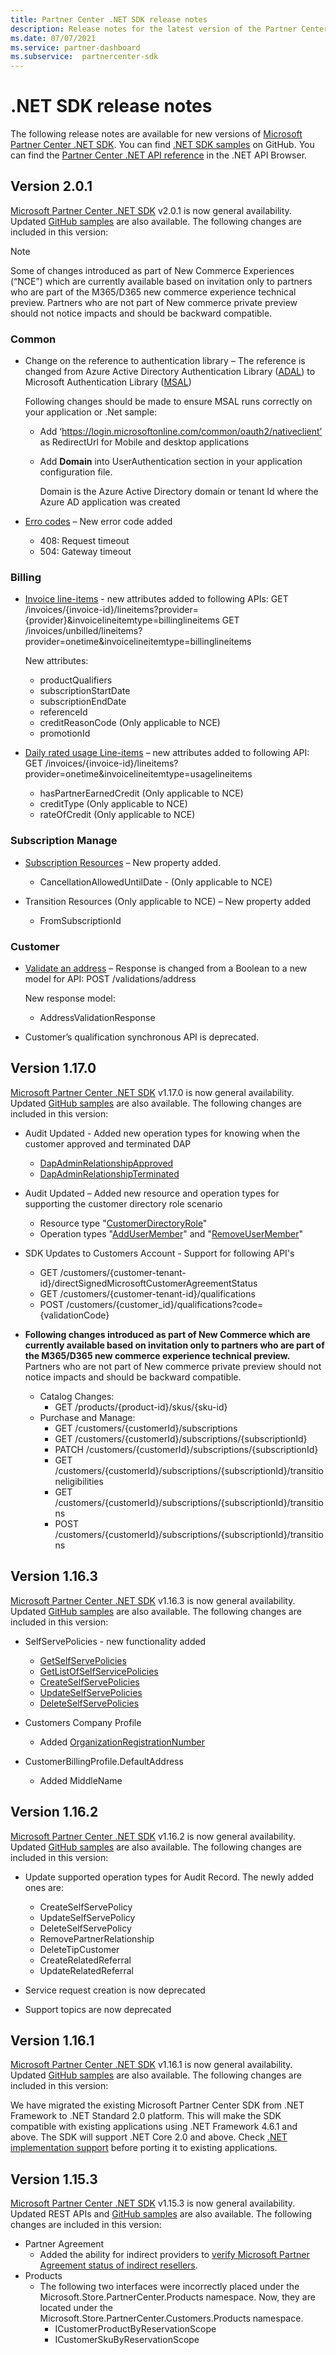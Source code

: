 ```yaml
---
title: Partner Center .NET SDK release notes
description: Release notes for the latest version of the Partner Center .NET SDK.
ms.date: 07/07/2021
ms.service: partner-dashboard
ms.subservice:  partnercenter-sdk
---
```


# .NET SDK release notes

The following release notes are available for new versions of [Microsoft Partner Center .NET SDK](https://www.nuget.org/packages/Microsoft.Store.PartnerCenter). You can find [.NET SDK samples](https://github.com/Microsoft/Partner-Center-DotNet-Samples) on GitHub. You can find the [Partner Center .NET API reference](/dotnet/api/?view=partnercenter-dotnet-latest&preserve-view=true) in the .NET API Browser.

## Version 2.0.1

[Microsoft Partner Center .NET SDK](https://www.nuget.org/packages/Microsoft.Store.PartnerCenter/2.0.1) v2.0.1 is now general availability. Updated [GitHub samples](https://github.com/Microsoft/Partner-Center-DotNet-Samples) are also available. The following changes are included in this version:

> [!NOTE]
> Some of changes introduced as part of New Commerce Experiences (“NCE”) which are currently available based on invitation only to partners who are part of the M365/D365 new commerce experience technical preview. Partners who are not part of New commerce private preview should not notice impacts and should be backward compatible.

### Common
* Change on the reference to authentication library – The reference is changed from Azure Active Directory Authentication Library ([ADAL](https://github.com/AzureAD/azure-activedirectory-library-for-dotnet)) to Microsoft Authentication Library ([MSAL](https://github.com/AzureAD/microsoft-authentication-library-for-dotnet))

  Following changes should be made to ensure MSAL runs correctly on your application or .Net sample:

  * Add ‘https://login.microsoftonline.com/common/oauth2/nativeclient’ as RedirectUrl for Mobile and desktop applications
  * Add **Domain** into UserAuthentication section in your application configuration file. 

    Domain is the Azure Active Directory domain or tenant Id where the Azure AD application was created

* [Erro codes](error-codes.md) – New error code added 
  * 408: Request timeout
  * 504: Gateway timeout 

### Billing

* [Invoice line-items](get-invoiceline-items.md) - new attributes added to following APIs:
  GET /invoices/{invoice-id}/lineitems?provider={provider}&invoicelineitemtype=billinglineitems
  GET /invoices/unbilled/lineitems?provider=onetime&invoicelineitemtype=billinglineitems

  New attributes: 
  * productQualifiers
  * subscriptionStartDate
  * subscriptionEndDate
  * referenceId
  * creditReasonCode  (Only applicable to NCE)
  * promotionId 


* [Daily rated usage Line-items](get-invoice-billed-consumption-lineitems.md) – new attributes added to following API: 
  GET /invoices/{invoice-id}/lineitems?provider=onetime&invoicelineitemtype=usagelineitems
  * hasPartnerEarnedCredit (Only applicable to NCE)
  * creditType (Only applicable to NCE)
  * rateOfCredit (Only applicable to NCE)


### Subscription Manage 

* [Subscription Resources](subscription-resources.md) – New property added. 
  * CancellationAllowedUntilDate  - (Only applicable to NCE)

* Transition Resources (Only applicable to NCE) – New property added 
  * FromSubscriptionId

### Customer 
* [Validate an address](validate-an-address.md) – Response is changed from a Boolean to a new model for API: 
  POST /validations/address
  
  New response model: 
  * AddressValidationResponse

* Customer’s qualification synchronous API is deprecated.  


## Version 1.17.0

[Microsoft Partner Center .NET SDK](https://www.nuget.org/packages/Microsoft.Store.PartnerCenter/1.17.0) v1.17.0 is now general availability. Updated [GitHub samples](https://github.com/Microsoft/Partner-Center-DotNet-Samples) are also available. The following changes are included in this version:

* Audit Updated - Added new operation types for knowing when the customer approved and terminated DAP
  * [DapAdminRelationshipApproved](auditing-resources.md)
  * [DapAdminRelationshipTerminated](auditing-resources.md)

* Audit Updated – Added new resource and operation types for supporting the customer directory role scenario
  * Resource type "[CustomerDirectoryRole](auditing-resources.md)"
  * Operation types "[AddUserMember](auditing-resources.md)" and "[RemoveUserMember](auditing-resources.md)"

* SDK Updates to Customers Account - Support for following API's
  * GET /customers/{customer-tenant-id}/directSignedMicrosoftCustomerAgreementStatus
  * GET /customers/{customer-tenant-id}/qualifications 
  * POST /customers/{customer_id}/qualifications?code={validationCode}

* **Following changes introduced as part of New Commerce which are currently available based on invitation only to partners who are part of the M365/D365 new commerce experience technical preview.** Partners who are not part of New commerce private preview should not notice impacts and should be backward compatible.
  * Catalog Changes:
    * GET /products/{product-id}/skus/{sku-id}
  * Purchase and Manage:
    * GET /customers/{customerId}/subscriptions
    * GET /customers/{customerId}/subscriptions/{subscriptionId}
    * PATCH /customers/{customerId}/subscriptions/{subscriptionId}
    * GET /customers/{customerId}/subscriptions/{subscriptionId}/transitioneligibilities
    * GET /customers/{customerId}/subscriptions/{subscriptionId}/transitions
    * POST /customers/{customerId}/subscriptions/{subscriptionId}/transitions


## Version 1.16.3

[Microsoft Partner Center .NET SDK](https://www.nuget.org/packages/Microsoft.Store.PartnerCenter/1.16.3) v1.16.3 is now general availability. Updated [GitHub samples](https://github.com/Microsoft/Partner-Center-DotNet-Samples) are also available. The following changes are included in this version:

* SelfServePolicies - new functionality added
  * [GetSelfServePolicies](get-a-self-serve-policy-by-id.md)
  * [GetListOfSelfServicePolicies](get-a-list-of-self-serve-policies.md)
  * [CreateSelfServePolicies](create-a-self-serve-policy.md)
  * [UpdateSelfServePolicies](update-a-self-serve-policy.md)
  * [DeleteSelfServePolicies](delete-a-self-serve-policy.md)

* Customers Company Profile
  * Added [OrganizationRegistrationNumber](create-a-customer.md)

* CustomerBillingProfile.DefaultAddress
  * Added MiddleName

## Version 1.16.2

[Microsoft Partner Center .NET SDK](https://www.nuget.org/packages/Microsoft.Store.PartnerCenter/1.16.2) v1.16.2 is now general availability. Updated [GitHub samples](https://github.com/Microsoft/Partner-Center-DotNet-Samples) are also available. The following changes are included in this version:

* Update supported operation types for Audit Record. The newly added ones are:
  * CreateSelfServePolicy
  * UpdateSelfServePolicy
  * DeleteSelfServePolicy
  * RemovePartnerRelationship
  * DeleteTipCustomer
  * CreateRelatedReferral
  * UpdateRelatedReferral

* Service request creation is now deprecated
* Support topics are now deprecated


## Version 1.16.1

[Microsoft Partner Center .NET SDK](https://www.nuget.org/packages/Microsoft.Store.PartnerCenter/1.16.1) v1.16.1 is now general availability. Updated [GitHub samples](https://github.com/Microsoft/Partner-Center-DotNet-Samples) are also available. The following changes are included in this version:

We have migrated the existing Microsoft Partner Center SDK from .NET Framework to .NET Standard 2.0 platform. This will make the SDK compatible with existing applications using .NET Framework 4.6.1 and above. The SDK will support .NET Core 2.0 and above. Check [.NET implementation support](/dotnet/standard/net-standard) before porting it to existing applications.   


## Version 1.15.3
[Microsoft Partner Center .NET SDK](https://www.nuget.org/packages/Microsoft.Store.PartnerCenter/1.15.3) v1.15.3 is now general availability. Updated REST APIs and [GitHub samples](https://github.com/Microsoft/Partner-Center-DotNet-Samples) are also available. The following changes are included in this version:

* Partner Agreement
  * Added the ability for indirect providers to [verify Microsoft Partner Agreement status of indirect resellers](verify-indirect-reseller-mpa-status.md).
* Products
  * The following two interfaces were incorrectly placed under the Microsoft.Store.PartnerCenter.Products namespace. Now, they are located under the Microsoft.Store.PartnerCenter.Customers.Products namespace.
    * ICustomerProductByReservationScope
    * ICustomerSkuByReservationScope
